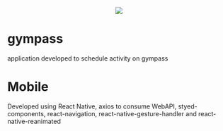 <p align="center">
  <img src="https://i.imgsafe.org/c7/c74b77f9f1.gif">
</p>

# gympass

application developed to schedule activity on gympass

# Mobile

Developed using React Native, axios to consume WebAPI, styed-components, react-navigation, react-native-gesture-handler and 
react-native-reanimated

